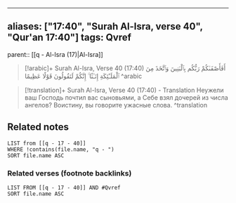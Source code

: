 
---
aliases: ["17:40", "Surah Al-Isra, verse 40", "Qur'an 17:40"]
tags: Qvref
---

parent:: [[q - Al-Isra (17)|Al-Isra]]

> [!arabic]+ Surah Al-Isra, Verse 40 (17:40)
> <span class="quran-arabic">أَفَأَصْفَىٰكُمْ رَبُّكُم بِٱلْبَنِينَ وَٱتَّخَذَ مِنَ ٱلْمَلَـٰٓئِكَةِ إِنَـٰثًا ۚ إِنَّكُمْ لَتَقُولُونَ قَوْلًا عَظِيمًا</span>
^arabic

> [!translation]+ Surah Al-Isra, Verse 40 (17:40) - Translation
> Неужели ваш Господь почтил вас сыновьями, а Себе взял дочерей из числа ангелов? Воистину, вы говорите ужасные слова.
^translation



## Related notes
```dataview
LIST from [[q - 17 - 40]]
WHERE !contains(file.name, "q - ")
SORT file.name ASC
```

### Related verses (footnote backlinks)
```dataview
LIST FROM [[q - 17 - 40]] AND #Qvref
SORT file.name ASC
```

